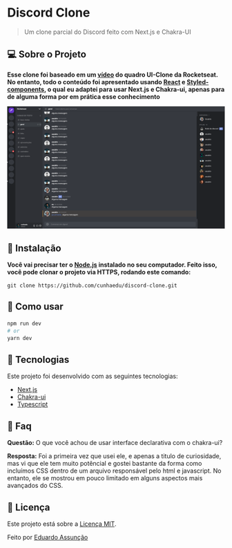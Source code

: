 # Discord Clone

> Um clone parcial do Discord feito com Next.js e Chakra-UI

## :computer: Sobre o Projeto

**Esse clone foi baseado em um [vídeo](https://www.youtube.com/watch?v=x4FdZd2-_uU) do quadro UI-Clone da Rocketseat. No entanto, todo o conteúdo foi apresentado usando [React](https://pt-br.reactjs.org/) e [Styled-components](https://github.com/styled-components/styled-components), o qual eu adaptei para usar Next.js e Chakra-ui, apenas para de alguma forma por em prática esse conhecimento**

<p align="center">
   <img src=".github/discord.png"/>
</p>

## :construction_worker: Instalação

**Você vai precisar ter o [Node.js](https://nodejs.org/en/download/) instalado no seu computador. Feito isso, você pode clonar o projeto via HTTPS, rodando este comando:** 

```
git clone https://github.com/cunhaedu/discord-clone.git
```

## :runner: Como usar

```bash
npm run dev
# or
yarn dev
```

## :rocket:  Tecnologias

Este projeto foi desenvolvido com as seguintes tecnologias:

* [Next.js](https://nextjs.org/)
* [Chakra-ui](https://chakra-ui.com/)
* [Typescript](https://www.typescriptlang.org/)

## :postbox: Faq


**Questão:** O que você achou de usar interface declarativa com o chakra-ui?

**Resposta:** Foi a primeira vez que usei ele, e apenas a titulo de curiosidade, mas vi que ele tem muito potêncial e gostei bastante da forma como incluímos CSS dentro de um arquivo responsável pelo html e javascript. No entanto, ele se mostrou em pouco limitado em alguns aspectos mais avançados do CSS.

## :closed_book: Licença

Este projeto está sobre a [Licença MIT](https://github.com/cunhaedu/proffy/tree/master/LICENSE).

Feito por [Eduardo Assunção](https://github.com/cunhaedu)



